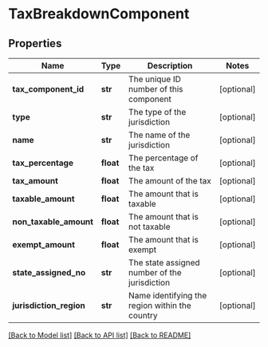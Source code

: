 # TaxBreakdownComponent

## Properties
Name | Type | Description | Notes
------------ | ------------- | ------------- | -------------
**tax_component_id** | **str** | The unique ID number of this component | [optional] 
**type** | **str** | The type of the jurisdiction | [optional] 
**name** | **str** | The name of the jurisdiction | [optional] 
**tax_percentage** | **float** | The percentage of the tax | [optional] 
**tax_amount** | **float** | The amount of the tax | [optional] 
**taxable_amount** | **float** | The amount that is taxable | [optional] 
**non_taxable_amount** | **float** | The amount that is not taxable | [optional] 
**exempt_amount** | **float** | The amount that is exempt | [optional] 
**state_assigned_no** | **str** | The state assigned number of the jurisdiction | [optional] 
**jurisdiction_region** | **str** | Name identifying the region within the country | [optional] 

[[Back to Model list]](../README.md#documentation-for-models) [[Back to API list]](../README.md#documentation-for-api-endpoints) [[Back to README]](../README.md)


